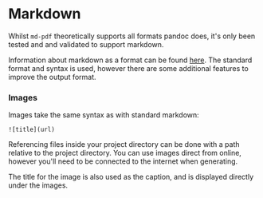 # Markdown

Whilst `md-pdf` theoretically supports all formats pandoc does, it's only been tested and and validated to support markdown.
 
Information about markdown as a format can be found [here](http://daringfireball.net/projects/markdown/). The standard format and syntax is used, however there are some additional features to improve the output format.

### Images
Images take the same syntax as with standard markdown: 
   
    ![title](url)

Referencing files inside your project directory can be done with a path relative to the project directory. You can use images direct from online, however you'll need to be connected to the internet when generating.

The title for the image is also used as the caption, and is displayed directly under the images.
